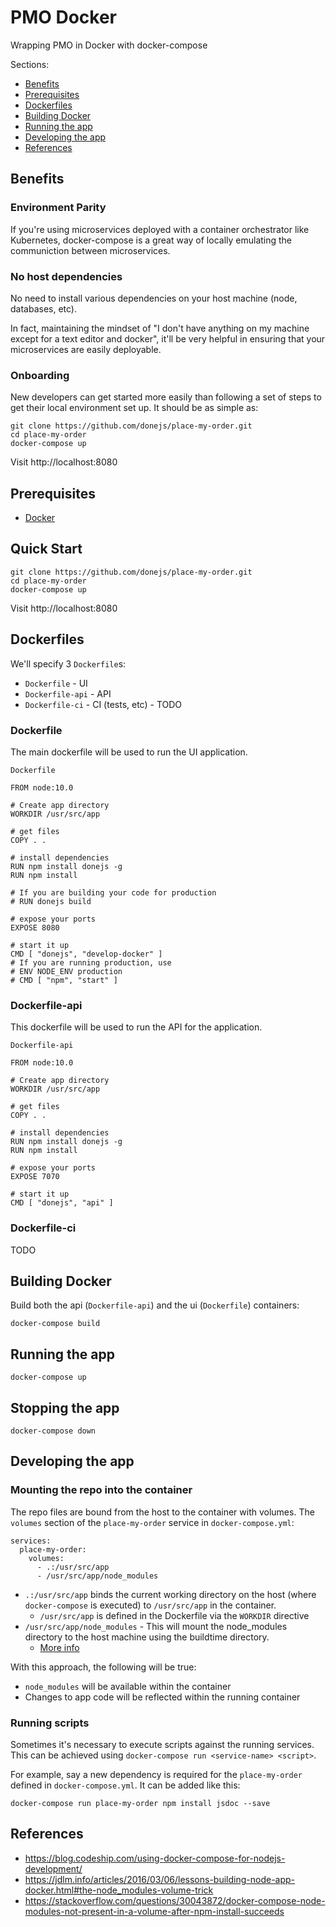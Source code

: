 # PMO Docker

Wrapping PMO in Docker with docker-compose

Sections:
- [Benefits](#benefits)
- [Prerequisites](#prerequisites)
- [Dockerfiles](#dockerfiles)
- [Building Docker](#building-docker)
- [Running the app](#running-the-app)
- [Developing the app](#developing-the-app)
- [References](#references)

## Benefits

### Environment Parity
If you're using microservices deployed with a container orchestrator like Kubernetes, docker-compose is a great way of locally emulating the communiction between microservices.

### No host dependencies
No need to install various dependencies on your host machine (node, databases, etc).

In fact, maintaining the mindset of "I don't have anything on my machine except for a text editor and docker", it'll be very helpful in ensuring that your microservices are easily deployable.

### Onboarding
New developers can get started more easily than following a set of steps to get their local environment set up.  It should be as simple as:
```
git clone https://github.com/donejs/place-my-order.git
cd place-my-order
docker-compose up
```
Visit http://localhost:8080



## Prerequisites

- [Docker](https://www.docker.com/products/docker-desktop)


## Quick Start
```
git clone https://github.com/donejs/place-my-order.git
cd place-my-order
docker-compose up
```
Visit http://localhost:8080

## Dockerfiles

We'll specify 3 `Dockerfile`s:

- `Dockerfile` - UI
- `Dockerfile-api` - API
- `Dockerfile-ci` - CI (tests, etc) - TODO

### Dockerfile

The main dockerfile will be used to run the UI application.

`Dockerfile`
```
FROM node:10.0

# Create app directory
WORKDIR /usr/src/app

# get files
COPY . .

# install dependencies
RUN npm install donejs -g
RUN npm install

# If you are building your code for production
# RUN donejs build

# expose your ports
EXPOSE 8080

# start it up
CMD [ "donejs", "develop-docker" ]
# If you are running production, use
# ENV NODE_ENV production
# CMD [ "npm", "start" ]
```

### Dockerfile-api

This dockerfile will be used to run the API for the application.

`Dockerfile-api`
```
FROM node:10.0

# Create app directory
WORKDIR /usr/src/app

# get files
COPY . .

# install dependencies
RUN npm install donejs -g
RUN npm install

# expose your ports
EXPOSE 7070

# start it up
CMD [ "donejs", "api" ]
```

### Dockerfile-ci

TODO

## Building Docker

Build both the api (`Dockerfile-api`) and the ui (`Dockerfile`) containers:
```
docker-compose build
```

## Running the app

```
docker-compose up
```

## Stopping the app

```
docker-compose down
```

## Developing the app

### Mounting the repo into the container
The repo files are bound from the host to the container with volumes.
The `volumes` section of the `place-my-order` service in `docker-compose.yml`:
```
services:
  place-my-order:
    volumes:
      - .:/usr/src/app
      - /usr/src/app/node_modules
```

- `.:/usr/src/app` binds the current working directory on the host (where `docker-compose` is executed) to `/usr/src/app` in the container.  
    - `/usr/src/app` is defined in the Dockerfile via the `WORKDIR` directive
- `/usr/src/app/node_modules` - This will mount the node_modules directory to the host machine using the buildtime directory.
    - [More info](https://jdlm.info/articles/2016/03/06/lessons-building-node-app-docker.html#the-node_modules-volume-trick)

With this approach, the following will be true:
- `node_modules` will be available within the container
- Changes to app code will be reflected within the running container

### Running scripts

Sometimes it's necessary to execute scripts against the running services.
This can be achieved using `docker-compose run <service-name> <script>`.

For example, say a new dependency is required for the `place-my-order` defined in `docker-compose.yml`.  It can be added like this:
```
docker-compose run place-my-order npm install jsdoc --save
```


## References
- https://blog.codeship.com/using-docker-compose-for-nodejs-development/
- https://jdlm.info/articles/2016/03/06/lessons-building-node-app-docker.html#the-node_modules-volume-trick
- https://stackoverflow.com/questions/30043872/docker-compose-node-modules-not-present-in-a-volume-after-npm-install-succeeds